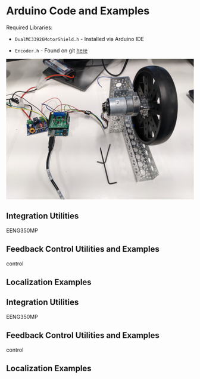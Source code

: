 # Arduino Code and Examples

Required Libraries:

* `DualMC33926MotorShield.h` - Installed via Arduino IDE

* `Encoder.h` - Found on git [here]()

![](../img/motor_system.jpg)

## Integration Utilities

EENG350MP

## Feedback Control Utilities and Examples

control

## Localization Examples

## Integration Utilities

EENG350MP

## Feedback Control Utilities and Examples

control

## Localization Examples